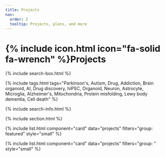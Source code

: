 ```yaml
---
title: Projects
nav:
  order: 2
  tooltip: Projects, plans, and more
---
```


# {% include icon.html icon="fa-solid fa-wrench" %}Projects

{% include search-box.html %}

{% include tags.html tags="Parkinson's, Autism, Drug, Addiction, Brain organoid, AI, Drug discovery, hiPSC, Organoid, Neuron, Astrocyte, Microglia, Alzheimer's, Mitochondria, Protein misfolding, Lewy body dementia, Cell death" %}

{% include search-info.html %}

{% include section.html %}

{% include list.html component="card" data="projects" filters="group: featured" style="small" %}

{% include list.html component="card" data="projects" filters="group: " style="small" %}
